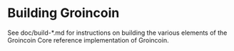 Building Groincoin
================

See doc/build-*.md for instructions on building the various
elements of the Groincoin Core reference implementation of Groincoin.
